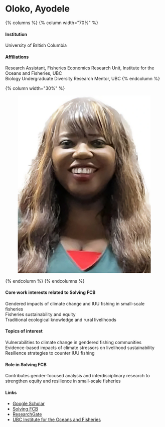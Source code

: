 # Oloko, Ayodele

{% columns %}
{% column width="70%" %}
#### Institution

University of British Columbia

#### Affiliations

Research Assistant, Fisheries Economics Research Unit, Institute for the Oceans and Fisheries, UBC\
Biology Undergraduate Diversity Research Mentor, UBC
{% endcolumn %}

{% column width="30%" %}
<figure><img src="https://raw.githubusercontent.com/Solving-FCB/docs/refs/heads/main/.img/oloko-a.webp" alt=""></figure>
{% endcolumn %}
{% endcolumns %}

#### Core work interests related to Solving FCB

Gendered impacts of climate change and IUU fishing in small-scale fisheries\
Fisheries sustainability and equity\
Traditional ecological knowledge and rural livelihoods

#### Topics of interest

Vulnerabilities to climate change in gendered fishing communities\
Evidence-based impacts of climate stressors on livelihood sustainability\
Resilience strategies to counter IUU fishing

#### Role in Solving FCB

Contributes gender-focused analysis and interdisciplinary research to strengthen equity and resilience in small-scale fisheries

#### Links

* [Google Scholar](https://scholar.google.com/citations?user=KCWHtV0AAAAJ)
* [Solving FCB](https://solvingfcb.org/people/oloko-a/)
* [ResearchGate](https://www.researchgate.net/profile/Ayodele-Oloko)
* [UBC Institute for the Oceans and Fisheries](https://oceans.ubc.ca/ayodele-oloko/)

